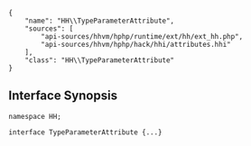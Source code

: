 ``` yamlmeta
{
    "name": "HH\\TypeParameterAttribute",
    "sources": [
        "api-sources/hhvm/hphp/runtime/ext/hh/ext_hh.php",
        "api-sources/hhvm/hphp/hack/hhi/attributes.hhi"
    ],
    "class": "HH\\TypeParameterAttribute"
}
```




## Interface Synopsis




``` Hack
namespace HH;

interface TypeParameterAttribute {...}
```



<!-- HHAPIDOC -->
